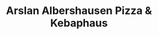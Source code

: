 ---
title: "Arslan Albershausen Pizza & Kebaphaus"
url: /albershausen/arslan-albershausen-pizza-und-kebaphaus/
---